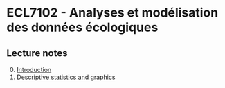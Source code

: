 # ECL7102 - Analyses et modélisation des données écologiques

## Lecture notes

0. [Introduction](notes_cours/0E-Introduction.html)
1. [Descriptive statistics and graphics](notes_cours/1E-Descriptive_statistics.html)
